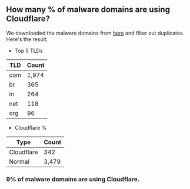 ## How many % of malware domains are using Cloudflare?


We downloaded the malware domains from [here](https://urlhaus.abuse.ch) and filter out duplicates.
Here's the result.


[//]: # (start replacement)


- Top 5 TLDs

| TLD | Count |
| --- | --- |
| com | 1,974 |
| br | 365 |
| in | 264 |
| net | 118 |
| org | 96 |


- Cloudflare %

| Type | Count |
| --- | --- |
| Cloudflare | 342 |
| Normal | 3,479 |


### 9% of malware domains are using Cloudflare.